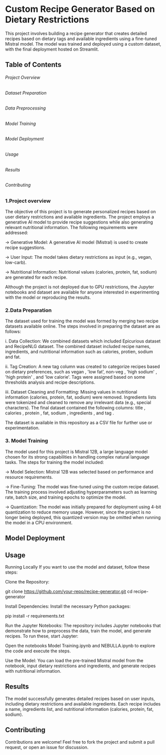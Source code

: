 
# Custom Recipe Generator Based on Dietary Restrictions

This project involves building a recipe generator that creates detailed recipes based on dietary tags and available ingredients using a fine-tuned Mistral model. The model was trained and deployed using a custom dataset, with the final deployment hosted on Streamlit.

## Table of Contents

###### Project Overview
###### Dataset Preparation
###### Data Preprocessing
###### Model Training
###### Model Deployment
###### Usage
###### Results
###### Contributing

### 1.Project overview

The objective of this project is to generate personalized recipes based on user dietary restrictions and available ingredients. The project employs a generative AI model to provide recipe suggestions while also generating relevant nutritional information. The following requirements were addressed:

-> Generative Model: A generative AI model (Mistral) is used to create recipe suggestions.

-> User Input: The model takes dietary restrictions as input (e.g., vegan, low-carb).

-> Nutritional Information: Nutritional values (calories, protein, fat, sodium) are generated for each recipe.

Although the project is not deployed due to GPU restrictions, the Jupyter notebooks and dataset are available for anyone interested in experimenting with the model or reproducing the results.


###  2.Data Preparation

The dataset used for training the model was formed by merging two recipe datasets available online. The steps involved in preparing the dataset are as follows:

i. Data Collection: We combined datasets which included Epicurious dataset and RecipeNLG dataset. The combined dataset included recipe names, ingredients, and nutritional information such as calories, protien, sodium and fat.

ii. Tag Creation: A new tag column was created to categorize recipes based on dietary preferences, such as vegan , 'low fat', non-veg , 'high sodium' , 'high protein' , and 'low calorie'. Tags were assigned based on some thresholds analysis and recipe descriptions.

iii. Dataset Cleaning and Formatting: Missing values in nutritional information (calories, protein, fat, sodium) were removed.
Ingredients lists were tokenized and cleaned to remove any irrelevant data (e.g., special characters).
The final dataset contained the following columns: title , calories , protein , fat, sodium , ingredients , and tag .

The dataset is available in this repository as a CSV file for further use or experimentation.


### 3. Model Training

The model used for this project is Mistral 12B, a large language model chosen for its strong capabilities in handling complex natural language tasks. The steps for training the model included:

-> Model Selection: Mistral 12B was selected based on performance  and resource requirements.

-> Fine-Tuning: The model was fine-tuned using the custom recipe dataset. The training process involved adjusting hyperparameters such as learning rate, batch size, and training epochs to optimize the model.

-> Quantization: The model was initially prepared for deployment using 4-bit quantization to reduce memory usage. However, since the project is no longer being deployed, this quantized version may be omitted when running the model in a CPU environment.

## Model Deployment
## Usage

Running Locally
If you want to use the model and dataset, follow these steps:

Clone the Repository:

git clone https://github.com/your-repo/recipe-generator.git
cd recipe-generator

Install Dependencies: Install the necessary Python packages:

pip install -r requirements.txt

Run the Jupyter Notebooks: The repository includes Jupyter notebooks that demonstrate how to preprocess the data, train the model, and generate recipes. To run these, start Jupyter:


Open the notebooks Model Training.ipynb and NEBULLA.ipynb to explore the code and execute the steps.

Use the Model: You can load the pre-trained Mistral model from the notebook, input dietary restrictions and ingredients, and generate recipes with nutritional information.
## Results

The model successfully generates detailed recipes based on user inputs, including dietary restrictions and available ingredients. Each recipe includes a name, ingredients list, and nutritional information (calories, protein, fat, sodium).
## Contributing

Contributions are welcome! Feel free to fork the project and submit a pull request, or open an issue for discussion.

